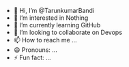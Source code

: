 - 👋 Hi, I’m @TarunkumarBandi
- 👀 I’m interested in Nothing
- 🌱 I’m currently learning GitHub
- 💞️ I’m looking to collaborate on Devops
- 📫 How to reach me ...
- 😄 Pronouns: ...
- ⚡ Fun fact: ...

<!---
TarunkumarBandi/TarunkumarBandi is a ✨ special ✨ repository because its `README.md` (this file) appears on your GitHub profile.
You can click the Preview link to take a look at your changes.
--->
